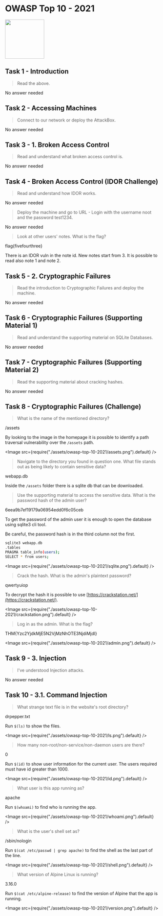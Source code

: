 # OWASP Top 10 - 2021

<Image src="https://tryhackme-images.s3.amazonaws.com/room-icons/3b2f3af8e836785fe698356264efbb55.png" width="128px" />

## Task 1 - Introduction

> Read the above.

No answer needed

## Task 2 - Accessing Machines

> Connect to our network or deploy the AttackBox.

No answer needed

## Task 3 - 1. Broken Access Control

> Read and understand what broken access control is.

No answer needed

## Task 4 - Broken Access Control (IDOR Challenge)

> Read and understand how IDOR works.

No answer needed

> Deploy the machine and go to URL - Login with the username noot and the password test1234.

No answer needed

> Look at other users' notes. What is the flag?

flag{fivefourthree}

There is an IDOR vuln in the note id. New notes start from 3. It is possible to read also note 1 and note 2.

## Task 5 - 2. Cryptographic Failures

> Read the introduction to Cryptographic Failures and deploy the machine.

No answer needed

## Task 6 - Cryptographic Failures (Supporting Material 1)

> Read and understand the supporting material on SQLite Databases.

No answer needed

## Task 7 - Cryptographic Failures (Supporting Material 2)

> Read the supporting material about cracking hashes.

No answer needed

## Task 8 - Cryptographic Failures (Challenge)

> What is the name of the mentioned directory?

/assets

By looking to the image in the homepage it is possible to identify a path traversal vulnerability over the `/assets` path.

<Image src={require("./assets/owasp-top-10-2021/assets.png").default} />

> Navigate to the directory you found in question one. What file stands out as being likely to contain sensitive data?

webapp.db

Inside the `/assets` folder there is a sqlite db that can be downloaded.

> Use the supporting material to access the sensitive data. What is the password hash of the admin user?

6eea9b7ef19179a06954edd0f6c05ceb

To get the password of the admin user it is enough to open the database using sqlite3 cli tool.

Be careful, the password hash is in the third column not the first.

```bash
sqlite3 webapp.db
.tables
PRAGMA table_info(users);
SELECT * from users;
```

<Image src={require("./assets/owasp-top-10-2021/sqlite.png").default} />

> Crack the hash.
> What is the admin's plaintext password?

qwertyuiop

To decrypt the hash it is possible to use [https://crackstation.net/](https://crackstation.net/).

<Image src={require("./assets/owasp-top-10-2021/crackstation.png").default} />

> Log in as the admin. What is the flag?

THM{Yzc2YjdkMjE5N2VjMzNhOTE3NjdiMjdl}

<Image src={require("./assets/owasp-top-10-2021/admin.png").default} />

## Task 9 - 3. Injection

> I've understood Injection attacks.

No answer needed

## Task 10 - 3.1. Command Injection

> What strange text file is in the website's root directory?

drpepper.txt

Run `$(ls)` to show the files.

<Image src={require("./assets/owasp-top-10-2021/ls.png").default} />

> How many non-root/non-service/non-daemon users are there?

0

Run `$(id)` to show user information for the current user. The users required must have id greater than 1000.

<Image src={require("./assets/owasp-top-10-2021/id.png").default} />

> What user is this app running as?

apache

Run `$(whoami)` to find who is running the app.

<Image src={require("./assets/owasp-top-10-2021/whoami.png").default} />

> What is the user's shell set as?

/sbin/nologin

Run `$(cat /etc/passwd | grep apache)` to find the shell as the last part of the line.

<Image src={require("./assets/owasp-top-10-2021/shell.png").default} />

> What version of Alpine Linux is running?

3.16.0

Run `$(cat /etc/alpine-release)` to find the version of Alpine that the app is running.

<Image src={require("./assets/owasp-top-10-2021/version.png").default} />

